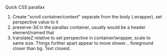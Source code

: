 Quick CSS parallax

1. Create "scroll container/context" separate from the body (.wrapper), set perspective value to it
2. preserve-3d in the parallax container, usually would be a header element/named that
3. translateZ relative to set perspective in container/wrapper, scale to same size. Things further apart appear to move slower... foreground closer than bg. Text closest.